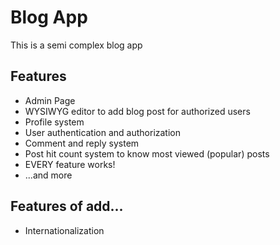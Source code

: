 # Blog App
<p>This is a semi complex blog app</p>
<h2>Features</h2>
<ul>
    <li>Admin Page</li>
    <li>WYSIWYG editor to add blog post for authorized users</li>
    <li>Profile system</li>
    <li>User authentication and authorization</li>
    <li>Comment and reply system</li>
    <li>Post hit count system to know most viewed (popular) posts</li>
    <li>EVERY feature works!</li>
    <li>...and more</li>
</ul>
<h2>Features of add...</h2>
<ul>
    <li>Internationalization</li>
</ul>